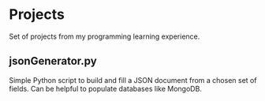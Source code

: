 # Projects
Set of projects from my programming learning experience.

## jsonGenerator.py
Simple Python script to build and fill a JSON document from a chosen set of fields.
Can be helpful to populate databases like MongoDB.
